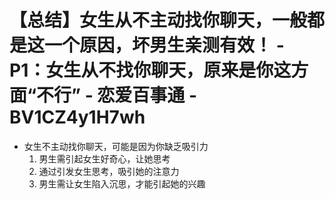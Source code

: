 # 【总结】女生从不主动找你聊天，一般都是这一个原因，坏男生亲测有效！ - P1：女生从不找你聊天，原来是你这方面“不行” - 恋爱百事通 - BV1CZ4y1H7wh

-   女生不主动找你聊天，可能是因为你缺乏吸引力
    1.  男生需引起女生好奇心，让她思考
    2.  通过引发女生思考，吸引她的注意力
    3.  男生需让女生陷入沉思，才能引起她的兴趣